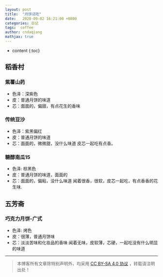 ```yaml
---
layout: post
title:  "月饼试吃"
date:   2020-09-02 16:21:00 +0800
categories: 日记
tags:  coffee
author: cndaqiang
mathjax: true
---
```

* content
{:toc}




## 稻香村
### 紫薯山药
- 色泽：深紫色
- 皮：普通月饼的味道
- 芯：面面的，偏甜，有点花生的香味

### 传统豆沙
- 色泽：紫黑偏红
- 皮：普通月饼的味道
- 芯：面面的，微微甜，没什么味道
皮芯一起吃有点香。

### 糖醇南瓜15
- 色泽: 棕黑色
- 皮：普通月饼的味道，面面的
- 芯：面面的，偏粘，没什么味道
闻着很香，很软，皮芯一起吃，有点香香的花生味.

## 五芳斋
### 巧克力月饼-广式
- 色泽: 烤色
- 皮：很薄，普通月饼味
- 芯：淡淡苦味和化妆品的香味
闻着无味，皮软薄，芯硬，一起吃没有什么明显的味道




------
>本博客所有文章除特别声明外，均采用 [CC BY-SA 4.0 协议](https://creativecommons.org/licenses/by-sa/4.0/deed.zh) ，转载请注明出处！

